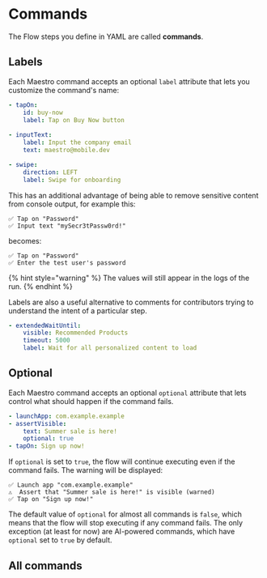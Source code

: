 # Commands

The Flow steps you define in YAML are called **commands**.

## Labels

Each Maestro command accepts an optional `label` attribute that lets you
customize the command's name:

```yaml
- tapOn:
    id: buy-now
    label: Tap on Buy Now button
    
- inputText:
    label: Input the company email
    text: maestro@mobile.dev

- swipe:
    direction: LEFT
    label: Swipe for onboarding
```

This has an additional advantage of being able to remove sensitive content from
console output, for example this:

```
✅ Tap on "Password"
✅ Input text "mySecr3tPassw0rd!"
```

becomes:

```
✅ Tap on "Password"
✅ Enter the test user's password
```

{% hint style="warning" %}
The values will still appear in the logs of the run.
{% endhint %}

Labels are also a useful alternative to comments for contributors trying to
understand the intent of a particular step.

```yaml
- extendedWaitUntil:
    visible: Recommended Products
    timeout: 5000
    label: Wait for all personalized content to load
```

## Optional

Each Maestro command accepts an optional `optional` attribute that lets control
what should happen if the command fails.

```yaml
- launchApp: com.example.example
- assertVisible:
    text: Summer sale is here!
    optional: true
- tapOn: Sign up now!
```

If `optional` is set to `true`, the flow will continue executing even if the
command fails. The warning will be displayed:

```
✅ Launch app "com.example.example"
⚠️  Assert that "Summer sale is here!" is visible (warned)
✅ Tap on "Sign up now!"
```

The default value of `optional` for almost all commands is `false`, which means
that the flow will stop executing if any command fails. The only exception (at
least for now) are AI-powered commands, which have `optional` set to `true` by
default.

## All commands

